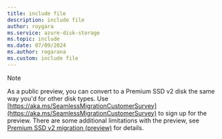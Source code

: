 ```yaml
---
title: include file
description: include file
author: roygara
ms.service: azure-disk-storage
ms.topic: include
ms.date: 07/09/2024
ms.author: rogarana
ms.custom: include file
---
```

> [!NOTE]
> As a public preview, you can convert to a Premium SSD v2 disk the same way you'd for other disk types. Use [https://aka.ms/SeamlessMigrationCustomerSurvey](https://aka.ms/SeamlessMigrationCustomerSurvey) to sign up for the preview.
> There are some additional limitations with the preview, see [Premium SSD v2 migration (preview)](#premium-ssd-v2-migration-preview) for details.
